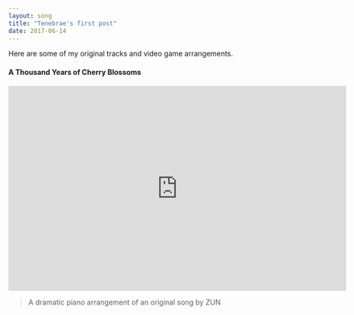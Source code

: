 ```yaml
---
layout: song
title: "Tenebrae's first post"
date: 2017-06-14
---
```


<p>Here are some of my&nbsp;original tracks and video game arrangements.</p>
<h4>A Thousand Years of Cherry Blossoms</h4>

<p><span class="embed-youtube" style="text-align:center; display: block;"><iframe class="youtube-player" type="text/html" width="670" height="407" src="https://www.youtube.com/embed/gsQakerK8pY?version=3&amp;rel=1&amp;fs=1&amp;autohide=2&amp;showsearch=0&amp;showinfo=1&amp;iv_load_policy=1&amp;wmode=transparent" allowfullscreen="true" style="border:0;"></iframe></span></p>

<blockquote><p>A dramatic piano arrangement of an original song by ZUN</p></blockquote>
<p>&nbsp;</p>
